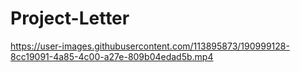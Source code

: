 # Project-Letter

https://user-images.githubusercontent.com/113895873/190999128-8cc19091-4a85-4c00-a27e-809b04edad5b.mp4

